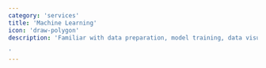 ```yaml
---
category: 'services'
title: 'Machine Learning'
icon: 'draw-polygon'
description: 'Familiar with data preparation, model training, data visualization. Comfortable with Tensorflow, Keras, scikit-learn, pandas.

'
---
```

